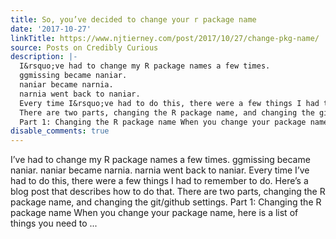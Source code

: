 ```yaml
---
title: So, you’ve decided to change your r package name
date: '2017-10-27'
linkTitle: https://www.njtierney.com/post/2017/10/27/change-pkg-name/
source: Posts on Credibly Curious
description: |-
  I&rsquo;ve had to change my R package names a few times.
  ggmissing became naniar.
  naniar became narnia.
  narnia went back to naniar.
  Every time I&rsquo;ve had to do this, there were a few things I had to remember to do. Here&rsquo;s a blog post that describes how to do that.
  There are two parts, changing the R package name, and changing the git/github settings.
  Part 1: Changing the R package name When you change your package name, here is a list of things you need to ...
disable_comments: true
---
```

I&rsquo;ve had to change my R package names a few times.
ggmissing became naniar.
naniar became narnia.
narnia went back to naniar.
Every time I&rsquo;ve had to do this, there were a few things I had to remember to do. Here&rsquo;s a blog post that describes how to do that.
There are two parts, changing the R package name, and changing the git/github settings.
Part 1: Changing the R package name When you change your package name, here is a list of things you need to ...
